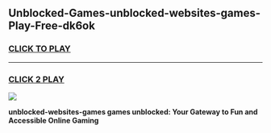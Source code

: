 
## Unblocked-Games-unblocked-websites-games-Play-Free-dk6ok
<h3>
<a href="https://premium76.site?title=unblocked-websites-games&ref=23A">CLICK TO PLAY</a></h3>
<hr>

<h3>
<a href="https://premium76.site?title=unblocked-websites-games&ref=23A">CLICK 2 PLAY</a>
  
</h3>

<a href="https://premium76.site?title=unblocked-websites-games&ref=23A"><img src="https://clearcache.store/games.png"></a>


**unblocked-websites-games games unblocked: Your Gateway to Fun and Accessible Online Gaming**
